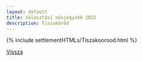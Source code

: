 ```yaml
---
layout: default
title: Választási névjegyzék 2022
description: Tiszakóród
---
```


{% include settlementHTMLs/Tiszakoorood.html %}

[Vissza](./)
